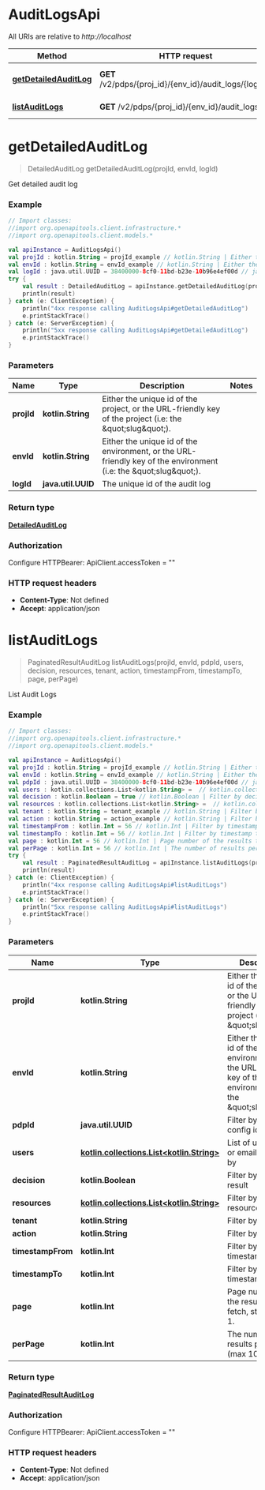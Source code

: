 # AuditLogsApi

All URIs are relative to *http://localhost*

Method | HTTP request | Description
------------- | ------------- | -------------
[**getDetailedAuditLog**](AuditLogsApi.md#getDetailedAuditLog) | **GET** /v2/pdps/{proj_id}/{env_id}/audit_logs/{log_id} | Get detailed audit log
[**listAuditLogs**](AuditLogsApi.md#listAuditLogs) | **GET** /v2/pdps/{proj_id}/{env_id}/audit_logs | List Audit Logs


<a name="getDetailedAuditLog"></a>
# **getDetailedAuditLog**
> DetailedAuditLog getDetailedAuditLog(projId, envId, logId)

Get detailed audit log

### Example
```kotlin
// Import classes:
//import org.openapitools.client.infrastructure.*
//import org.openapitools.client.models.*

val apiInstance = AuditLogsApi()
val projId : kotlin.String = projId_example // kotlin.String | Either the unique id of the project, or the URL-friendly key of the project (i.e: the \"slug\").
val envId : kotlin.String = envId_example // kotlin.String | Either the unique id of the environment, or the URL-friendly key of the environment (i.e: the \"slug\").
val logId : java.util.UUID = 38400000-8cf0-11bd-b23e-10b96e4ef00d // java.util.UUID | The unique id of the audit log
try {
    val result : DetailedAuditLog = apiInstance.getDetailedAuditLog(projId, envId, logId)
    println(result)
} catch (e: ClientException) {
    println("4xx response calling AuditLogsApi#getDetailedAuditLog")
    e.printStackTrace()
} catch (e: ServerException) {
    println("5xx response calling AuditLogsApi#getDetailedAuditLog")
    e.printStackTrace()
}
```

### Parameters

Name | Type | Description  | Notes
------------- | ------------- | ------------- | -------------
 **projId** | **kotlin.String**| Either the unique id of the project, or the URL-friendly key of the project (i.e: the \&quot;slug\&quot;). |
 **envId** | **kotlin.String**| Either the unique id of the environment, or the URL-friendly key of the environment (i.e: the \&quot;slug\&quot;). |
 **logId** | **java.util.UUID**| The unique id of the audit log |

### Return type

[**DetailedAuditLog**](DetailedAuditLog.md)

### Authorization


Configure HTTPBearer:
    ApiClient.accessToken = ""

### HTTP request headers

 - **Content-Type**: Not defined
 - **Accept**: application/json

<a name="listAuditLogs"></a>
# **listAuditLogs**
> PaginatedResultAuditLog listAuditLogs(projId, envId, pdpId, users, decision, resources, tenant, action, timestampFrom, timestampTo, page, perPage)

List Audit Logs

### Example
```kotlin
// Import classes:
//import org.openapitools.client.infrastructure.*
//import org.openapitools.client.models.*

val apiInstance = AuditLogsApi()
val projId : kotlin.String = projId_example // kotlin.String | Either the unique id of the project, or the URL-friendly key of the project (i.e: the \"slug\").
val envId : kotlin.String = envId_example // kotlin.String | Either the unique id of the environment, or the URL-friendly key of the environment (i.e: the \"slug\").
val pdpId : java.util.UUID = 38400000-8cf0-11bd-b23e-10b96e4ef00d // java.util.UUID | Filter by pdp config id
val users : kotlin.collections.List<kotlin.String> =  // kotlin.collections.List<kotlin.String> | List of user keys or emails to filter by
val decision : kotlin.Boolean = true // kotlin.Boolean | Filter by decision result
val resources : kotlin.collections.List<kotlin.String> =  // kotlin.collections.List<kotlin.String> | Filter by resources
val tenant : kotlin.String = tenant_example // kotlin.String | Filter by tenant
val action : kotlin.String = action_example // kotlin.String | Filter by action
val timestampFrom : kotlin.Int = 56 // kotlin.Int | Filter by timestamp from
val timestampTo : kotlin.Int = 56 // kotlin.Int | Filter by timestamp to
val page : kotlin.Int = 56 // kotlin.Int | Page number of the results to fetch, starting at 1.
val perPage : kotlin.Int = 56 // kotlin.Int | The number of results per page (max 100).
try {
    val result : PaginatedResultAuditLog = apiInstance.listAuditLogs(projId, envId, pdpId, users, decision, resources, tenant, action, timestampFrom, timestampTo, page, perPage)
    println(result)
} catch (e: ClientException) {
    println("4xx response calling AuditLogsApi#listAuditLogs")
    e.printStackTrace()
} catch (e: ServerException) {
    println("5xx response calling AuditLogsApi#listAuditLogs")
    e.printStackTrace()
}
```

### Parameters

Name | Type | Description  | Notes
------------- | ------------- | ------------- | -------------
 **projId** | **kotlin.String**| Either the unique id of the project, or the URL-friendly key of the project (i.e: the \&quot;slug\&quot;). |
 **envId** | **kotlin.String**| Either the unique id of the environment, or the URL-friendly key of the environment (i.e: the \&quot;slug\&quot;). |
 **pdpId** | **java.util.UUID**| Filter by pdp config id | [optional]
 **users** | [**kotlin.collections.List&lt;kotlin.String&gt;**](kotlin.String.md)| List of user keys or emails to filter by | [optional]
 **decision** | **kotlin.Boolean**| Filter by decision result | [optional]
 **resources** | [**kotlin.collections.List&lt;kotlin.String&gt;**](kotlin.String.md)| Filter by resources | [optional]
 **tenant** | **kotlin.String**| Filter by tenant | [optional]
 **action** | **kotlin.String**| Filter by action | [optional]
 **timestampFrom** | **kotlin.Int**| Filter by timestamp from | [optional]
 **timestampTo** | **kotlin.Int**| Filter by timestamp to | [optional]
 **page** | **kotlin.Int**| Page number of the results to fetch, starting at 1. | [optional] [default to 1]
 **perPage** | **kotlin.Int**| The number of results per page (max 100). | [optional] [default to 30]

### Return type

[**PaginatedResultAuditLog**](PaginatedResultAuditLog.md)

### Authorization


Configure HTTPBearer:
    ApiClient.accessToken = ""

### HTTP request headers

 - **Content-Type**: Not defined
 - **Accept**: application/json

